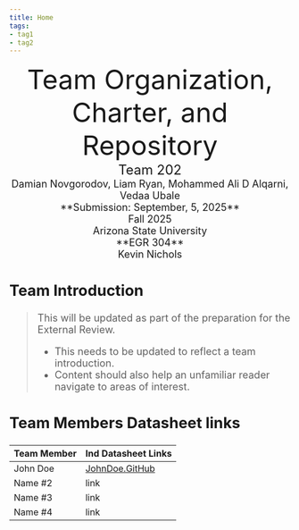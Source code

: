 ```yaml
---
title: Home
tags:
- tag1
- tag2
---
```

<center>
<font size="8">Team Organization, Charter, and Repository<br>
<font size="5">Team 202<br>
<font size="4">Damian Novgorodov, Liam Ryan, Mohammed Ali D Alqarni, Vedaa Ubale<br>
**Submission: September, 5, 2025**<br>
Fall 2025<br>
<font size="4">Arizona State University<br>
**EGR 304**<br>
Kevin Nichols<br>
  

</center>

## Team Introduction
> This will be updated as part of the preparation for the External Review.<br>
>    * This needs to be updated to reflect a team introduction.<br>
>    * Content should also help an unfamiliar reader navigate to areas of interest.


## Team Members Datasheet links

| **Team Member**        |**Ind Datasheet Links** |
| ---------------------- | -----------------------|
| John Doe               | [JohnDoe.GitHub](https://embedded-systems-design.github.io/EGR304DataSheetTemplate/) |
| Name #2                | link |
| Name #3                | link |
| Name #4                | link |
